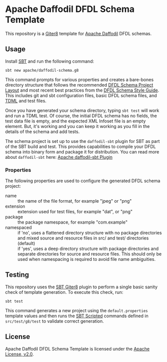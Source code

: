 <!--
Licensed to the Apache Software Foundation (ASF) under one or more
contributor license agreements. See the NOTICE file distributed with
this work for additional information regarding copyright ownership.
The ASF licenses this file to You under the Apache License, Version 2.0
(the "License"); you may not use this file except in compliance with
the License. You may obtain a copy of the License at

http://www.apache.org/licenses/LICENSE-2.0

Unless required by applicable law or agreed to in writing, software
distributed under the License is distributed on an "AS IS" BASIS,
WITHOUT WARRANTIES OR CONDITIONS OF ANY KIND, either express or implied.
See the License for the specific language governing permissions and
limitations under the License.
-->

# Apache Daffodil DFDL Schema Template

This repository is a [Giter8] template for [Apache Daffodil] DFDL schemas.

## Usage

Install [SBT] and run the following command:

```
sbt new apache/daffodil-schema.g8
```

This command prompts for various properties and creates a bare-bones directory
structure that follows the recommended [DFDL Schema Project Layout] and most recent
best practices from the [DFDL Schema Style Guide]. This
includes git and sbt configuration files, basic DFDL schema files, and [TDML]
and test files.

Once you have generated your schema directory, typing `sbt test` will work and 
run a TDML test. Of course, the initial DFDL schema has no fields, the test data file is empty, and 
the expected XML Infoset file is an empty element. But, it's working and you can
keep it working as you fill in the details of the schema and add tests. 

The schema project is set up to use the `daffodil-sbt` plugin for SBT as part of the
SBT build and test. 
This provides capabilities to compile your DFDL schema into binary form and package it for 
distribution. 
You can read more about `daffodil-sbt` here: [Apache daffodil-sbt Plugin]

### Properties

The following properties are used to configure the generated DFDL schema project:

<dl>
    <dt>name</dt>
    <dd>
        the name of the file format, for example "jpeg" or "png"
    </dd>
    <dt>extension</dt>
    <dd>
        extension used for test files, for example "dat", or "png"
    </dd>
    <dt>package</dt>
    <dd>
        the package namespace, for example "com.example"
    </dd>
    <dt>namespaced</dt>
    <dd>
        if 'no', uses a flattened directory structure with no package
        directories and mixed source and resource files in src/ and test/
        directories (default)
    </dd>
    <dd>
        if 'yes', uses a deep directory structure with package directories and
        separate directories for source and resource files. This should
        only be used when namespacing is required to avoid file name
        ambiguities.
    </dd>
</dl>

## Testing

This repository uses the [SBT Giter8] plugin to perform a single basic sanity
check of template generation. To execute this check, run:

```
sbt test
```

This command generates a new project using the ``default.properties`` template
values and then runs the [SBT Scripted] commands defined in ``src/test/g8/test``
to validate correct generation.

## License

Apache Daffodil DFDL Schema Template is licensed under the [Apache License, v2.0].


[Apache Daffodil]: https://daffodil.apache.org/
[Apache daffodil-sbt Plugin]: https://github.com/apache/daffodil-sbt
[Apache License, v2.0]: https://www.apache.org/licenses/LICENSE-2.0
[DFDL Schema Project Layout]: https://daffodil.apache.org/dfdl-layout/
[DFDL Schema Style Guide]: https://cwiki.apache.org/confluence/display/DAFFODIL/DFDL+Schema+Style+Guide
[Giter8]: http://www.foundweekends.org/giter8/
[SBT]: https://www.scala-sbt.org/
[SBT Giter8]: http://www.foundweekends.org/giter8/testing.html#Using+the+Giter8Plugin
[SBT Scripted]: https://www.scala-sbt.org/1.x/docs/Testing-sbt-plugins.html#step+4%3A+write+a+script
[TDML]: https://daffodil.apache.org/tdml/
